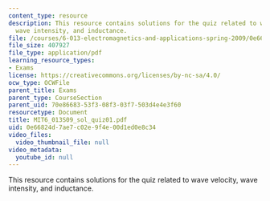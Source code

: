 ```yaml
---
content_type: resource
description: This resource contains solutions for the quiz related to wave velocity,
  wave intensity, and inductance.
file: /courses/6-013-electromagnetics-and-applications-spring-2009/0e66824d7ae7c02e9f4e00d1ed0e8c34_MIT6_013S09_sol_quiz01.pdf
file_size: 407927
file_type: application/pdf
learning_resource_types:
- Exams
license: https://creativecommons.org/licenses/by-nc-sa/4.0/
ocw_type: OCWFile
parent_title: Exams
parent_type: CourseSection
parent_uid: 70e86683-53f3-08f3-03f7-503d4e4e3f60
resourcetype: Document
title: MIT6_013S09_sol_quiz01.pdf
uid: 0e66824d-7ae7-c02e-9f4e-00d1ed0e8c34
video_files:
  video_thumbnail_file: null
video_metadata:
  youtube_id: null
---
```

This resource contains solutions for the quiz related to wave velocity, wave intensity, and inductance.
